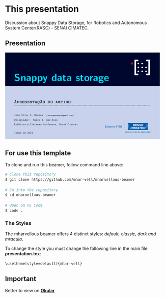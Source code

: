 # This presentation
Discussion about Snappy Data Storage, for Robotics and Autonomous System Center(RASC) - SENAI CIMATEC.


## Presentation
<p align="center">
  <img src="./img/wall.png" alt="Size Limit CLI" width="738">
</p>


## For use this template

To clone and run this beamer, follow command line above:

```bash
# Clone this repository
$ git clone https://github.com/mhar-vell/mharvellous-beamer

# Go into the repository
$ cd mharvellous-beamer

# Open on VS Code
$ code .

```
### The Styles
The mharvellous beamer offers 4 distinct styles: *default, classic, dark and mracula*.

To change the style you must change the following line in the main file **presentation.tex**:

`\usetheme[style=default]{mhar-vell}`


## Important
Better to view on **[Okular]**



[Okular]: https://okular.kde.org


